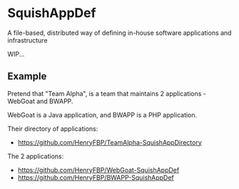 # SquishAppDef

A file-based, distributed way of defining in-house software applications and infrastructure

WIP...

## Example

Pretend that "Team Alpha", is a team that maintains 2 applications - WebGoat and BWAPP.

WebGoat is a Java application, and BWAPP is a PHP application.

Their directory of applications:

- https://github.com/HenryFBP/TeamAlpha-SquishAppDirectory

The 2 applications:

- https://github.com/HenryFBP/WebGoat-SquishAppDef
- https://github.com/HenryFBP/BWAPP-SquishAppDef
